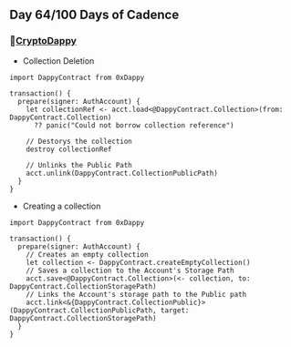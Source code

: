 ## Day 64/100 Days of Cadence

### 🔗[CryptoDappy](https://github.com/bebner/crypto-dappy)

* Collection Deletion
```cadence
import DappyContract from 0xDappy

transaction() {
  prepare(signer: AuthAccount) {
    let collectionRef <- acct.load<@DappyContract.Collection>(from: DappyContract.Collection)
      ?? panic("Could not borrow collection reference")
    
    // Destorys the collection
    destroy collectionRef
    
    // Unlinks the Public Path
    acct.unlink(DappyContract.CollectionPublicPath)
  }
}
```

* Creating a collection
```cadence
import DappyContract from 0xDappy

transaction() {
  prepare(signer: AuthAccount) {
    // Creates an empty collection
    let collection <- DappyContract.createEmptyCollection()
    // Saves a collection to the Account's Storage Path
    acct.save<@DappyContract.Collection>(<- collection, to: DappyContract.CollectionStoragePath)
    // Links the Account's storage path to the Public path
    acct.link<&{DappyContract.CollectionPublic}>(DappyContract.CollectionPublicPath, target: DappyContract.CollectionStoragePath)
  }
}

```
